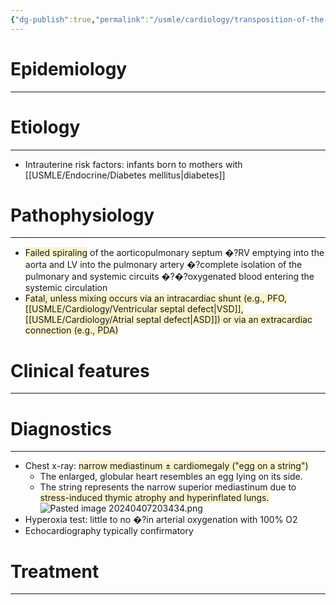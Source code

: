 ```yaml
---
{"dg-publish":true,"permalink":"/usmle/cardiology/transposition-of-the-great-vessels/"}
---
```


# Epidemiology
---


# Etiology
---
- Intrauterine risk factors: infants born to mothers with [[USMLE/Endocrine/Diabetes mellitus\|diabetes]]

# Pathophysiology
---
- <span style="background:rgba(240, 200, 0, 0.2)">Failed spiraling</span> of the aorticopulmonary septum �?RV emptying into the aorta and LV into the pulmonary artery �?complete isolation of the pulmonary and systemic circuits �?�?oxygenated blood entering the systemic circulation
- <span style="background:rgba(240, 200, 0, 0.2)">Fatal, unless mixing occurs via an intracardiac shunt (e.g., PFO, [[USMLE/Cardiology/Ventricular septal defect\|VSD]], [[USMLE/Cardiology/Atrial septal defect\|ASD]]) or via an extracardiac connection (e.g., PDA)</span>

# Clinical features
---


# Diagnostics
---
- Chest x-ray: <span style="background:rgba(240, 200, 0, 0.2)">narrow mediastinum ± cardiomegaly ("egg on a string")</span>
	- The enlarged, globular heart resembles an egg lying on its side.
	- The string represents the narrow superior mediastinum due to <span style="background:rgba(240, 200, 0, 0.2)">stress-induced thymic atrophy and hyperinflated lungs.</span>![Pasted image 20240407203434.png](/img/user/appendix/Pasted%20image%2020240407203434.png)
- Hyperoxia test: little to no �?in arterial oxygenation with 100% O2
- Echocardiography typically confirmatory

# Treatment
---


